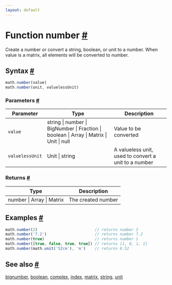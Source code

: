 ```yaml
---
layout: default
---
```


<!-- Note: This file is automatically generated from source code comments. Changes made in this file will be overridden. -->

<h1 id="function-number">Function number <a href="#function-number" title="Permalink">#</a></h1>

Create a number or convert a string, boolean, or unit to a number.
When value is a matrix, all elements will be converted to number.


<h2 id="syntax">Syntax <a href="#syntax" title="Permalink">#</a></h2>

```js
math.number(value)
math.number(unit, valuelessUnit)
```

<h3 id="parameters">Parameters <a href="#parameters" title="Permalink">#</a></h3>

Parameter | Type | Description
--------- | ---- | -----------
`value` | string &#124; number &#124; BigNumber &#124; Fraction &#124; boolean &#124; Array &#124; Matrix &#124; Unit &#124; null | Value to be converted
`valuelessUnit` | Unit &#124; string | A valueless unit, used to convert a unit to a number

<h3 id="returns">Returns <a href="#returns" title="Permalink">#</a></h3>

Type | Description
---- | -----------
number &#124; Array &#124; Matrix | The created number


<h2 id="examples">Examples <a href="#examples" title="Permalink">#</a></h2>

```js
math.number(2)                         // returns number 2
math.number('7.2')                     // returns number 7.2
math.number(true)                      // returns number 1
math.number([true, false, true, true]) // returns [1, 0, 1, 1]
math.number(math.unit('52cm'), 'm')    // returns 0.52
```


<h2 id="see-also">See also <a href="#see-also" title="Permalink">#</a></h2>

[bignumber](bignumber.html),
[boolean](boolean.html),
[complex](complex.html),
[index](index.html),
[matrix](matrix.html),
[string](string.html),
[unit](unit.html)
